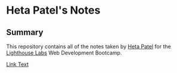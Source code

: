 # Heta Patel's Notes

## Summary

This repository contains all of the notes taken by [Heta Patel](https://github.com/patelheta) for the [Lighthouse Labs](https://www.lighthouselabs.ca) Web Development Bootcamp.

[Link Text](URL)

